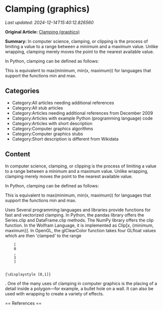 # Clamping (graphics)

_Last updated: 2024-12-14T15:40:12.826560_

**Original Article:** [Clamping (graphics)](https://en.wikipedia.org/wiki/Clamping_(graphics))

**Summary:** In computer science, clamping, or clipping is the process of limiting a value to a range between a minimum and a maximum value. Unlike wrapping, clamping merely moves the point to the nearest available value.

In Python, clamping can be defined as follows:

This is equivalent to max(minimum, min(x, maximum)) for languages that support the functions min and max.

## Categories
- Category:All articles needing additional references
- Category:All stub articles
- Category:Articles needing additional references from December 2009
- Category:Articles with example Python (programming language) code
- Category:Articles with short description
- Category:Computer graphics algorithms
- Category:Computer graphics stubs
- Category:Short description is different from Wikidata

## Content

In computer science, clamping, or clipping is the process of limiting a value to a range between a minimum and a maximum value. Unlike wrapping, clamping merely moves the point to the nearest available value.

In Python, clamping can be defined as follows:

This is equivalent to max(minimum, min(x, maximum)) for languages that support the functions min and max.

Uses
Several programming languages and libraries provide functions for fast and vectorized clamping. In Python, the pandas library offers the Series.clip and DataFrame.clip methods. The NumPy library offers the clip function. In the Wolfram Language, it is implemented as Clip[x, {minimum, maximum}].
In OpenGL, the glClearColor function takes four GLfloat values which are then 'clamped' to the range 
  
    
      
        [
        0
        ,
        1
        ]
      
    
    {\displaystyle [0,1]}
  
.
One of the many uses of clamping in computer graphics is the placing of a detail inside a polygon—for example, a bullet hole on a wall. It can also be used with wrapping to create a variety of effects.


== References ==